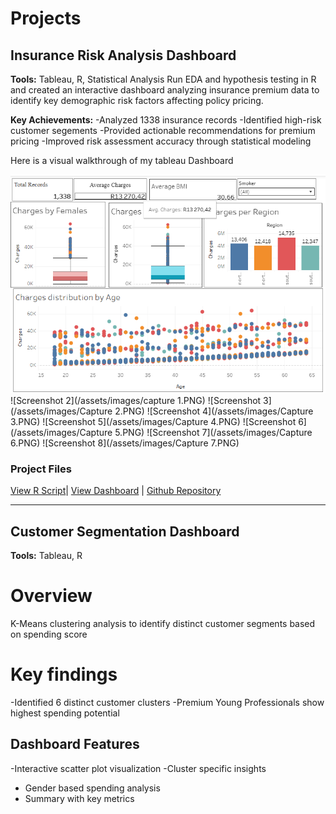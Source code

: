 # Projects

## Insurance Risk Analysis Dashboard
**Tools:** Tableau, R, Statistical Analysis
Run EDA and hypothesis testing in R and created  an interactive dashboard analyzing insurance premium data to identify key demographic risk factors affecting policy pricing.

**Key Achievements:**
-Analyzed 1338 insurance records
-Identified high-risk customer segements
-Provided actionable recommendations for premium pricing
-Improved risk assessment accuracy through statistical modeling

Here is a visual walkthrough of my tableau Dashboard

![Screenshot 1](/assets/images/Capture.PNG)
![Screenshot 2](/assets/images/capture 1.PNG)
![Screenshot 3](/assets/images/Capture 2.PNG)
![Screenshot 4](/assets/images/Capture 3.PNG)
![Screenshot 5](/assets/images/Capture 4.PNG)
![Screenshot 6](/assets/images/Capture 5.PNG)
![Screenshot 7](/assets/images/Capture 6.PNG)
![Screenshot 8](/assets/images/Capture 7.PNG)

### Project Files

[View R Script](https://github.com/chidozinyakatira/chidozinyakatira/blob/main/Project%201.R)|
[View Dashboard](https://public.tableau.com/views/HealthInsurancedashboard/Dashboard1?:language=en-US&publish=yes&:sid=&:redirect=auth&:display_count=n&:origin=viz_share_link) | [Github Repository](#)

---

## Customer Segmentation Dashboard
**Tools:** Tableau, R
# Overview
K-Means clustering analysis to identify distinct customer segments based on spending score
# Key findings
-Identified 6 distinct customer clusters
-Premium Young Professionals show highest spending potential
## Dashboard Features
-Interactive scatter plot visualization
-Cluster specific insights
- Gender based spending analysis
- Summary with key metrics





